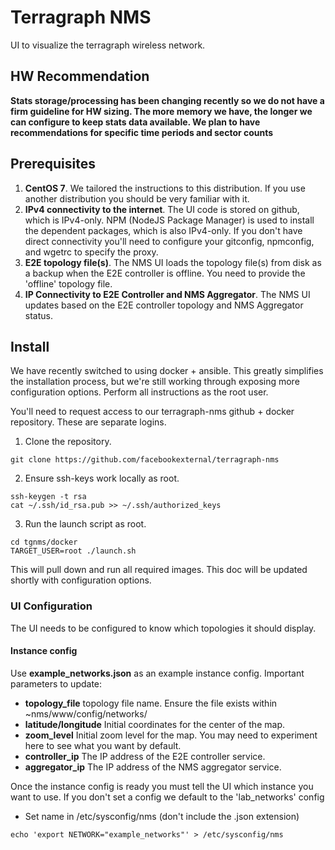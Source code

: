 # Terragraph NMS
UI to visualize the terragraph wireless network.

## HW Recommendation
**Stats storage/processing has been changing recently so we do not have a firm guideline for HW sizing. The more memory we have, the longer we can configure to keep stats data available. We plan to have recommendations for specific time periods and sector counts**

## Prerequisites
1. **CentOS 7**. We tailored the instructions to this distribution. If you use another distribution you should be very familiar with it.
2. **IPv4 connectivity to the internet**. The UI code is stored on github, which is IPv4-only. NPM (NodeJS Package Manager) is used to install the dependent packages, which is also IPv4-only. If you don't have direct connectivity you'll need to configure your gitconfig, npmconfig, and wgetrc to specify the proxy.
3. **E2E topology file(s)**. The NMS UI loads the topology file(s) from disk as a backup when the E2E controller is offline. You need to provide the 'offline' topology file.
4. **IP Connectivity to E2E Controller and NMS Aggregator**. The NMS UI updates based on the E2E controller topology and NMS Aggregator status.

## Install
We have recently switched to using docker + ansible. This greatly simplifies the installation process, but we're still working through exposing more configuration options. Perform all instructions as the root user.

You'll need to request access to our terragraph-nms github + docker repository.  These are separate logins.
1. Clone the repository.
```
git clone https://github.com/facebookexternal/terragraph-nms
```
2. Ensure ssh-keys work locally as root.
```
ssh-keygen -t rsa
cat ~/.ssh/id_rsa.pub >> ~/.ssh/authorized_keys
```
3. Run the launch script as root.
```
cd tgnms/docker
TARGET_USER=root ./launch.sh
```

This will pull down and run all required images. This doc will be updated shortly with configuration options.

### UI Configuration
The UI needs to be configured to know which topologies it should display.
#### Instance config
Use **example_networks.json** as an example instance config. Important parameters to update:
* **topology_file** topology file name. Ensure the file exists within ~nms/www/config/networks/
* **latitude/longitude** Initial coordinates for the center of the map.
* **zoom_level** Initial zoom level for the map. You may need to experiment here to see what you want by default.
* **controller_ip** The IP address of the E2E controller service.
* **aggregator_ip** The IP address of the NMS aggregator service.

Once the instance config is ready you must tell the UI which instance you want to use. If you don't set a config we default to the 'lab_networks' config
* Set name in /etc/sysconfig/nms (don't include the .json extension)
```
echo 'export NETWORK="example_networks"' > /etc/sysconfig/nms
```
